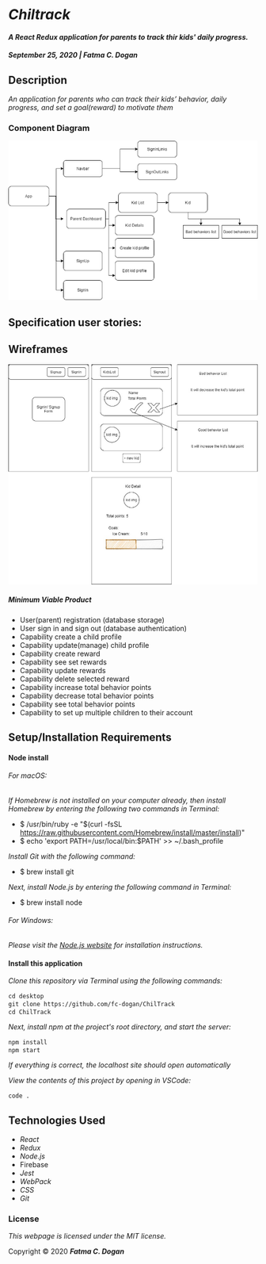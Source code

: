 # _Chiltrack_

#### _A React Redux application for parents to track thir kids' daily progress._ 

#### _September 25, 2020 | Fatma C. Dogan_

## Description

_An application for parents who can track their kids’ behavior, daily progress, and set a goal(reward) to motivate them_


### Component Diagram

<img src="assets/diagram.png" width="550px" />

## Specification user stories:

## Wireframes

<img src="assets/wireframe.jpg" width="550px" />

##### Minimum Viable Product

* User(parent) registration (database storage)
* User sign in and sign out (database authentication)
* Capability create a child profile
* Capability update(manage) child profile
* Capability create reward
* Capability see set rewards
* Capability update rewards
* Capability delete selected reward
* Capability increase total behavior points
* Capability decrease total behavior points
* Capability see total behavior points
* Capability to set up multiple children to their account


## Setup/Installation Requirements

#### Node install

###### For macOS:
_If Homebrew is not installed on your computer already, then install Homebrew by entering the following two commands in Terminal:_
* $ /usr/bin/ruby -e "$(curl -fsSL https://raw.githubusercontent.com/Homebrew/install/master/install)"
* $ echo 'export PATH=/usr/local/bin:$PATH' >> ~/.bash_profile

_Install Git with the following command:_
* $ brew install git

_Next, install Node.js by entering the following command in Terminal:_
* $ brew install node

###### For Windows:
_Please visit the [Node.js website](https://nodejs.org/en/download/) for installation instructions._

#### Install this application

_Clone this repository via Terminal using the following commands:_
```
cd desktop
git clone https://github.com/fc-dogan/ChilTrack
cd ChilTrack
```

_Next, install npm at the project's root directory, and start the server:_
```
npm install
npm start
```

_If everything is correct, the localhost site should open automatically_

_View the contents of this project by opening in VSCode:_
```
code .
```


## Technologies Used

* _React_
* _Redux_
* _Node.js_
* Firebase
* _Jest_
* _WebPack_
* _CSS_
* _Git_

### License

*This webpage is licensed under the MIT license.*

Copyright &copy; 2020 **_Fatma C. Dogan_**